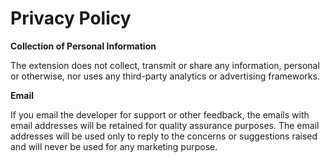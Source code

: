 # Privacy Policy

**Collection of Personal Information**

The extension does not collect, transmit or share any information, personal or otherwise, nor uses any third-party analytics or advertising frameworks.

**Email**

If you email the developer for support or other feedback, the emails with email addresses will be retained for quality assurance purposes. The email addresses will be used only to reply to the concerns or suggestions raised and will never be used for any marketing purpose.
